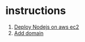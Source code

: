 # instructions

1) [Deploy Nodejs on aws ec2](https://github.com/NLTDevelop/instructions/blob/main/DEPLOY_NODEJS_ON_AWS_EC2.md)
2) [Add domain](https://github.com/NLTDevelop/instructions/blob/main/ADD_DOMAIN.md)